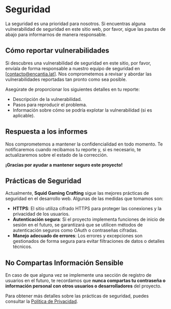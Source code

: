# Seguridad

La seguridad es una prioridad para nosotros. Si encuentras alguna vulnerabilidad de seguridad en este sitio web, por favor, sigue las pautas de abajo para informarnos de manera responsable.

## Cómo reportar vulnerabilidades

Si descubres una vulnerabilidad de seguridad en este sitio, por favor, envíala de forma responsable a nuestro equipo de seguridad en [contacto@encantia.lat]. Nos comprometemos a revisar y abordar las vulnerabilidades reportadas tan pronto como sea posible.

Asegúrate de proporcionar los siguientes detalles en tu reporte:

- Descripción de la vulnerabilidad.
- Pasos para reproducir el problema.
- Información sobre cómo se podría explotar la vulnerabilidad (si es aplicable).

## Respuesta a los informes

Nos comprometemos a mantener la confidencialidad en todo momento. Te notificaremos cuando recibamos tu reporte y, si es necesario, te actualizaremos sobre el estado de la corrección.

**¡Gracias por ayudar a mantener seguro este proyecto!**

## Prácticas de Seguridad

Actualmente, **Squid Gaming Crafting** sigue las mejores prácticas de seguridad en el desarrollo web. Algunas de las medidas que tomamos son:

- **HTTPS**: El sitio utiliza cifrado HTTPS para proteger las conexiones y la privacidad de los usuarios.
- **Autenticación segura**: Si el proyecto implementa funciones de inicio de sesión en el futuro, se garantizará que se utilicen métodos de autenticación seguros como OAuth o contraseñas cifradas.
- **Manejo adecuado de errores**: Los errores y excepciones son gestionados de forma segura para evitar filtraciones de datos o detalles técnicos.

## No Compartas Información Sensible

En caso de que alguna vez se implemente una sección de registro de usuarios en el futuro, te recordamos que **nunca compartas tu contraseña o información personal con otros usuarios o desarrolladores** del proyecto.

Para obtener más detalles sobre las prácticas de seguridad, puedes consultar la [Política de Privacidad](#).
